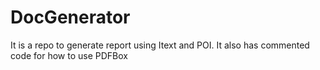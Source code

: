 # DocGenerator
It is a repo to generate report using Itext and POI. 
It also has commented code for how to use PDFBox
